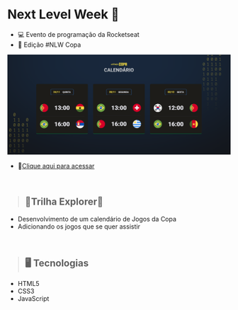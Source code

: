 # Next Level Week 🚀

- 💻 Evento de programação da Rocketseat 
- 🚩 Edição #NLW Copa

![preview](./assets/preview.png)

- 🔗[Clique aqui para acessar](https://alineviana.github.io/nlw-copa/)

<br>

> ## 🔹Trilha Explorer🔹

- Desenvolvimento de um calendário de Jogos da Copa
- Adicionando os jogos que se quer assistir

<br>

> ## 🖥️ Tecnologias

- HTML5
- CSS3
- JavaScript



